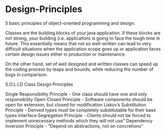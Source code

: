 # Design-Principles

5 basic principles of object-oriented programming and design.

Classes are the building blocks of your java application. If these blocks are not strong, your building (i.e. application) is going to face the tough time in future. This essentially means that not so well-written can lead to very difficult situations when the application scope goes up or application faces certain design issues either in production or maintenance.

On the other hand, set of well designed and written classes can speed up the coding process by leaps and bounds, while reducing the number of bugs in comparison.

S.O.L.I.D Class Design Principles

Single Responsibility Principle - One class should have one and only responsibility
Open Closed Principle - Software components should be open for extension, but closed for modification
Liskov’s Substitution Principle - Derived types must be completely substitutable for their base types
Interface Segregation Principle - Clients should not be forced to implement unnecessary methods which they will not use"
Dependency Inversion Principle - "Depend on abstractions, not on concretions"
